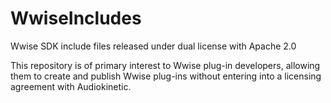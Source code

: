 # WwiseIncludes
Wwise SDK include files released under dual license with Apache 2.0

This repository is of primary interest to Wwise plug-in developers, allowing them to create and publish Wwise plug-ins without entering into a licensing agreement with Audiokinetic.

